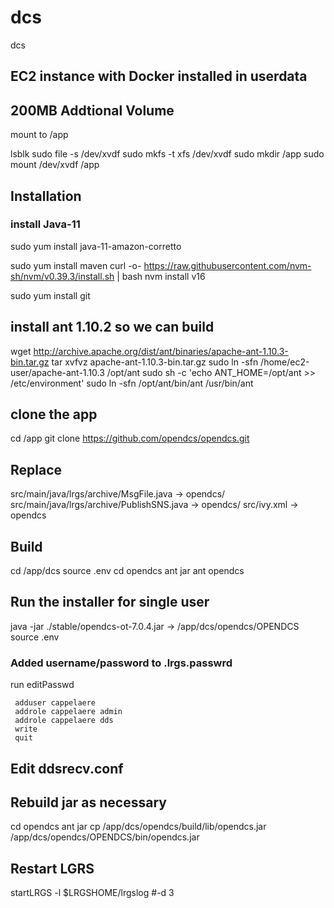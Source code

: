 # dcs
dcs
## EC2 instance with Docker installed in userdata

## 200MB Addtional Volume
mount to /app

lsblk
sudo file -s /dev/xvdf
sudo mkfs -t xfs /dev/xvdf
sudo mkdir /app
sudo mount /dev/xvdf /app

## Installation

### install Java-11
sudo yum install java-11-amazon-corretto

sudo yum install maven
curl -o- https://raw.githubusercontent.com/nvm-sh/nvm/v0.39.3/install.sh | bash
nvm install v16

sudo yum install git

## install ant 1.10.2 so we can build
wget http://archive.apache.org/dist/ant/binaries/apache-ant-1.10.3-bin.tar.gz
tar xvfvz apache-ant-1.10.3-bin.tar.gz 
sudo ln -sfn /home/ec2-user/apache-ant-1.10.3 /opt/ant
sudo sh -c 'echo ANT_HOME=/opt/ant >> /etc/environment'
sudo ln -sfn /opt/ant/bin/ant /usr/bin/ant

## clone the app
cd /app
git clone https://github.com/opendcs/opendcs.git


## Replace
src/main/java/lrgs/archive/MsgFile.java -> opendcs/
src/main/java/lrgs/archive/PublishSNS.java -> opendcs/
src/ivy.xml -> opendcs

## Build
cd /app/dcs
source .env
cd opendcs
ant jar
ant opendcs

## Run the installer for single user
java -jar ./stable/opendcs-ot-7.0.4.jar
-> /app/dcs/opendcs/OPENDCS
source .env

### Added username/password to .lrgs.passwrd
run editPasswd
```
 adduser cappelaere
 addrole cappelaere admin
 addrole cappelaere dds
 write
 quit
```

## Edit ddsrecv.conf

## Rebuild jar as necessary
cd opendcs
ant jar
cp /app/dcs/opendcs/build/lib/opendcs.jar /app/dcs/opendcs/OPENDCS/bin/opendcs.jar

## Restart LGRS
startLRGS -l $LRGSHOME/lrgslog #-d 3

